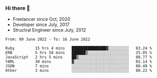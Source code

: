 ### Hi there 👋

- Freelancer since Oct, 2020
- Developer since July, 2017
- Structral Engineer since July, 2012

<!--START_SECTION:waka-->

```text
From: 09 June 2022 - To: 16 June 2022

Ruby         15 hrs 4 mins   ███████████████▓░░░░░░░░░   63.24 %
ERB          5 hrs 58 mins   ██████▒░░░░░░░░░░░░░░░░░░   25.05 %
JavaScript   2 hrs 5 mins    ██▒░░░░░░░░░░░░░░░░░░░░░░   08.77 %
YAML         30 mins         ▓░░░░░░░░░░░░░░░░░░░░░░░░   02.14 %
JSON         7 mins          ░░░░░░░░░░░░░░░░░░░░░░░░░   00.49 %
Other        3 mins          ░░░░░░░░░░░░░░░░░░░░░░░░░   00.22 %
```

<!--END_SECTION:waka-->
